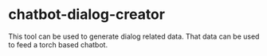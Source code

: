 # chatbot-dialog-creator

This tool can be used to generate dialog related data. That data can be used to 
feed a torch based chatbot.
